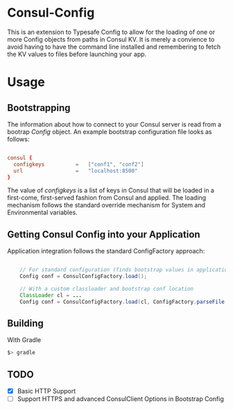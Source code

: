 # Consul-Config
This is an extension to Typesafe Config to allow for the loading of one or more Config objects from paths in Consul KV.  It is merely
a convience to avoid having to have the command line installed and remembering to fetch the KV values to files before launching your app.

# Usage
## Bootstrapping
The information about how to connect to your Consul server is read from a bootrap *Config* object.  An example bootstrap
configuration file looks as follows:

``` conf

consul {
  configkeys          =   ["conf1", "conf2"]
  url                 =   "localhost:8500"
}

```

The value of *configkeys* is a list of keys in Consul that will be loaded in a first-come, first-served fashion
from Consul and applied.  The loading mechanism follows the standard override mechanism for System and Environmental
variables.

## Getting Consul Config into your Application 
Application integration follows the standard ConfigFactory approach:

``` java

    // For standard configuration (finds bootstrap values in application.conf)
    Config conf = ConsulConfigFactory.load();

    // With a custom classloader and bootstrap conf location
    ClassLoader cl = ...
    Config conf = ConsulConfigFactory.load(cl, ConfigFactory.parseFile(new File("custom.conf")));


```

## Building
With Gradle

````bash
$> gradle 

````

## TODO
- [x]  Basic HTTP Support
- [ ]  Support HTTPS and advanced ConsulClient Options in Bootstrap Config